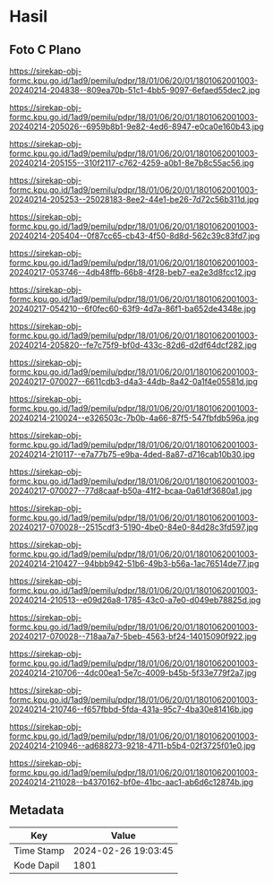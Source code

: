 # Hasil

## Foto C Plano

https://sirekap-obj-formc.kpu.go.id/1ad9/pemilu/pdpr/18/01/06/20/01/1801062001003-20240214-204838--809ea70b-51c1-4bb5-9097-6efaed55dec2.jpg

https://sirekap-obj-formc.kpu.go.id/1ad9/pemilu/pdpr/18/01/06/20/01/1801062001003-20240214-205026--6959b8b1-9e82-4ed6-8947-e0ca0e160b43.jpg

https://sirekap-obj-formc.kpu.go.id/1ad9/pemilu/pdpr/18/01/06/20/01/1801062001003-20240214-205155--310f2117-c762-4259-a0b1-8e7b8c55ac56.jpg

https://sirekap-obj-formc.kpu.go.id/1ad9/pemilu/pdpr/18/01/06/20/01/1801062001003-20240214-205253--25028183-8ee2-44e1-be26-7d72c56b311d.jpg

https://sirekap-obj-formc.kpu.go.id/1ad9/pemilu/pdpr/18/01/06/20/01/1801062001003-20240214-205404--0f87cc65-cb43-4f50-8d8d-562c39c83fd7.jpg

https://sirekap-obj-formc.kpu.go.id/1ad9/pemilu/pdpr/18/01/06/20/01/1801062001003-20240217-053746--4db48ffb-66b8-4f28-beb7-ea2e3d8fcc12.jpg

https://sirekap-obj-formc.kpu.go.id/1ad9/pemilu/pdpr/18/01/06/20/01/1801062001003-20240217-054210--6f0fec60-63f9-4d7a-86f1-ba652de4348e.jpg

https://sirekap-obj-formc.kpu.go.id/1ad9/pemilu/pdpr/18/01/06/20/01/1801062001003-20240214-205820--fe7c75f9-bf0d-433c-82d6-d2df64dcf282.jpg

https://sirekap-obj-formc.kpu.go.id/1ad9/pemilu/pdpr/18/01/06/20/01/1801062001003-20240217-070027--6611cdb3-d4a3-44db-8a42-0a1f4e05581d.jpg

https://sirekap-obj-formc.kpu.go.id/1ad9/pemilu/pdpr/18/01/06/20/01/1801062001003-20240214-210024--e326503c-7b0b-4a66-87f5-547fbfdb596a.jpg

https://sirekap-obj-formc.kpu.go.id/1ad9/pemilu/pdpr/18/01/06/20/01/1801062001003-20240214-210117--e7a77b75-e9ba-4ded-8a87-d716cab10b30.jpg

https://sirekap-obj-formc.kpu.go.id/1ad9/pemilu/pdpr/18/01/06/20/01/1801062001003-20240217-070027--77d8caaf-b50a-41f2-bcaa-0a61df3680a1.jpg

https://sirekap-obj-formc.kpu.go.id/1ad9/pemilu/pdpr/18/01/06/20/01/1801062001003-20240217-070028--2515cdf3-5190-4be0-84e0-84d28c3fd597.jpg

https://sirekap-obj-formc.kpu.go.id/1ad9/pemilu/pdpr/18/01/06/20/01/1801062001003-20240214-210427--94bbb942-51b6-49b3-b56a-1ac76514de77.jpg

https://sirekap-obj-formc.kpu.go.id/1ad9/pemilu/pdpr/18/01/06/20/01/1801062001003-20240214-210513--e09d26a8-1785-43c0-a7e0-d049eb78825d.jpg

https://sirekap-obj-formc.kpu.go.id/1ad9/pemilu/pdpr/18/01/06/20/01/1801062001003-20240217-070028--718aa7a7-5beb-4563-bf24-14015090f922.jpg

https://sirekap-obj-formc.kpu.go.id/1ad9/pemilu/pdpr/18/01/06/20/01/1801062001003-20240214-210706--4dc00ea1-5e7c-4009-b45b-5f33e779f2a7.jpg

https://sirekap-obj-formc.kpu.go.id/1ad9/pemilu/pdpr/18/01/06/20/01/1801062001003-20240214-210746--f657fbbd-5fda-431a-95c7-4ba30e81416b.jpg

https://sirekap-obj-formc.kpu.go.id/1ad9/pemilu/pdpr/18/01/06/20/01/1801062001003-20240214-210946--ad688273-9218-4711-b5b4-02f3725f01e0.jpg

https://sirekap-obj-formc.kpu.go.id/1ad9/pemilu/pdpr/18/01/06/20/01/1801062001003-20240214-211028--b4370162-bf0e-41bc-aac1-ab6d6c12874b.jpg


## Metadata

| Key        | Value               |
| ---------- | ------------------- |
| Time Stamp | 2024-02-26 19:03:45 |
| Kode Dapil | 1801                |



